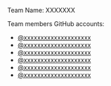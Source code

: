 Team Name: XXXXXXX

Team members GitHub accounts: 
- [@xxxxxxxxxxxxxxxxxxxx](https://www.github.com/xxxxxxxxxxxxxxxxxxxx)
- [@xxxxxxxxxxxxxxxxxxxx](https://www.github.com/xxxxxxxxxxxxxxxxxxxx)
- [@xxxxxxxxxxxxxxxxxxxx](https://www.github.com/xxxxxxxxxxxxxxxxxxxx)
- [@xxxxxxxxxxxxxxxxxxxx](https://www.github.com/xxxxxxxxxxxxxxxxxxxx)
- [@xxxxxxxxxxxxxxxxxxxx](https://www.github.com/xxxxxxxxxxxxxxxxxxxx)
- [@xxxxxxxxxxxxxxxxxxxx](https://www.github.com/xxxxxxxxxxxxxxxxxxxx)

